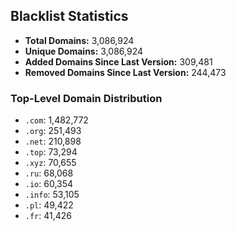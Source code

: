 ## Blacklist Statistics

- **Total Domains:** 3,086,924
- **Unique Domains:** 3,086,924
- **Added Domains Since Last Version:** 309,481
- **Removed Domains Since Last Version:** 244,473

### Top-Level Domain Distribution

-  `.com`: 1,482,772
-  `.org`: 251,493
-  `.net`: 210,898
-  `.top`: 73,294
-  `.xyz`: 70,655
-  `.ru`: 68,068
-  `.io`: 60,354
-  `.info`: 53,105
-  `.pl`: 49,422
-  `.fr`: 41,426
